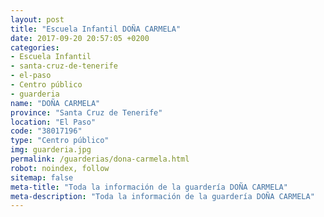 ```yaml
---
layout: post
title: "Escuela Infantil DOÑA CARMELA"
date: 2017-09-20 20:57:05 +0200
categories:
- Escuela Infantil
- santa-cruz-de-tenerife
- el-paso
- Centro público
- guarderia
name: "DOÑA CARMELA"
province: "Santa Cruz de Tenerife"
location: "El Paso"
code: "38017196"
type: "Centro público"
img: guarderia.jpg
permalink: /guarderias/dona-carmela.html
robot: noindex, follow
sitemap: false
meta-title: "Toda la información de la guardería DOÑA CARMELA"
meta-description: "Toda la información de la guardería DOÑA CARMELA"
---
```

